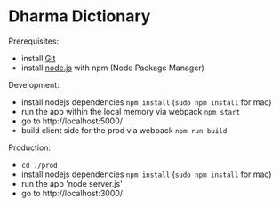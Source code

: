Dharma Dictionary
==============

Prerequisites:
* install [Git](http://git-scm.com/)
* install [node.js](http://nodejs.org/) with npm (Node Package Manager)

Development:
* install nodejs dependencies `npm install`  (`sudo npm install` for mac)
* run the app within the local memory via webpack `npm start`
* go to http://localhost:5000/
* build client side for the prod via webpack `npm run build`

Production:
* `cd ./prod`
* install nodejs dependencies `npm install`  (`sudo npm install` for mac)
* run the app 'node server.js'
* go to http://localhost:3000/
